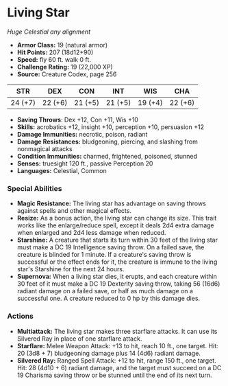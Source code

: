 # Living Star

*Huge* *Celestial* *any alignment*

- **Armor Class:** 19 (natural armor)
- **Hit Points:** 207 (18d12+90)
- **Speed:** fly 60 ft. walk 0 ft.
- **Challenge Rating:** 19 (22,000 XP)
- **Source:** Creature Codex, page 256

| STR | DEX | CON | INT | WIS | CHA |
| --- | --- | --- | --- | --- | --- |
| 24 (+7) | 22 (+6) | 21 (+5) | 21 (+5) | 19 (+4) | 22 (+6) |

- **Saving Throws**: Dex +12, Con +11, Wis +10
- **Skills:** acrobatics +12, insight +10, perception +10, persuasion +12
- **Damage Immunities:** necrotic, poison, radiant
- **Damage Resistances:** bludgeoning, piercing, and slashing from nonmagical attacks
- **Condition Immunities:** charmed, frightened, poisoned, stunned
- **Senses:** truesight 120 ft., passive Perception 20
- **Languages:** Celestial, Common

### Special Abilities

- **Magic Resistance:** The living star has advantage on saving throws against spells and other magical effects.
- **Resize:** As a bonus action, the living star can change its size. This trait works like the enlarge/reduce spell, except it deals 2d4 extra damage when enlarged and 2d4 less damage when reduced.
- **Starshine:** A creature that starts its turn within 30 feet of the living star must make a DC 19 Intelligence saving throw. On a failed save, the creature is blinded for 1 minute. If a creature's saving throw is successful or the effect ends for it, the creature is immune to the living star's Starshine for the next 24 hours.
- **Supernova:** When a living star dies, it erupts, and each creature within 30 feet of it must make a DC 19 Dexterity saving throw, taking 56 (16d6) radiant damage on a failed save, or half as much damage on a successful one. A creature reduced to 0 hp by this damage dies.

### Actions

- **Multiattack:** The living star makes three starflare attacks. It can use its Silvered Ray in place of one starflare attack.
- **Starflare:** Melee Weapon Attack: +13 to hit, reach 10 ft., one target. Hit: 20 (3d8 + 7) bludgeoning damage plus 14 (4d6) radiant damage.
- **Silvered Ray:** Ranged Spell Attack: +12 to hit, range 150 ft., one target. Hit: 28 (4d10 + 6) radiant damage, and the target must succeed on a DC 19 Charisma saving throw or be stunned until the end of its next turn.



